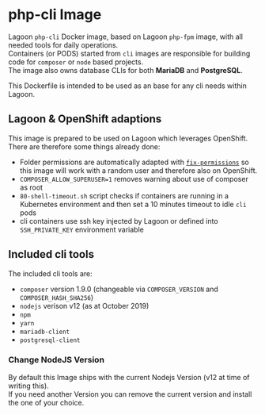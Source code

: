 # php-cli Image

Lagoon `php-cli` Docker image, based on Lagoon `php-fpm` image, with all needed tools for daily operations.  
Containers (or PODS) started from `cli` images are responsible for building code for `composer` or `node` based projects.  
The image also owns database CLIs for both **MariaDB** and **PostgreSQL**.  

This Dockerfile is intended to be used as an base for any cli needs within Lagoon.

## Lagoon & OpenShift adaptions

This image is prepared to be used on Lagoon which leverages OpenShift. There are therefore some things already done:

- Folder permissions are automatically adapted with [`fix-permissions`](https://github.com/sclorg/s2i-base-container/blob/master/core/root/usr/bin/fix-permissions) so this image will work with a random user and therefore also on OpenShift.
- `COMPOSER_ALLOW_SUPERUSER=1` removes warning about use of composer as root
- `80-shell-timeout.sh` script checks if containers are running in a Kubernetes environment and then set a 10 minutes timeout to idle `cli` pods
- cli containers use ssh key injected by Lagoon or defined into `SSH_PRIVATE_KEY` environment variable

## Included cli tools

The included cli tools are:

- `composer` version 1.9.0 (changeable via `COMPOSER_VERSION` and `COMPOSER_HASH_SHA256`)
- `nodejs` verison v12 (as at October 2019)
- `npm`
- `yarn`
- `mariadb-client`
- `postgresql-client`


### Change NodeJS Version

By default this Image ships with the current Nodejs Version (v12 at time of writing this).  
If you need another Version you can remove the current version and install the one of your choice.